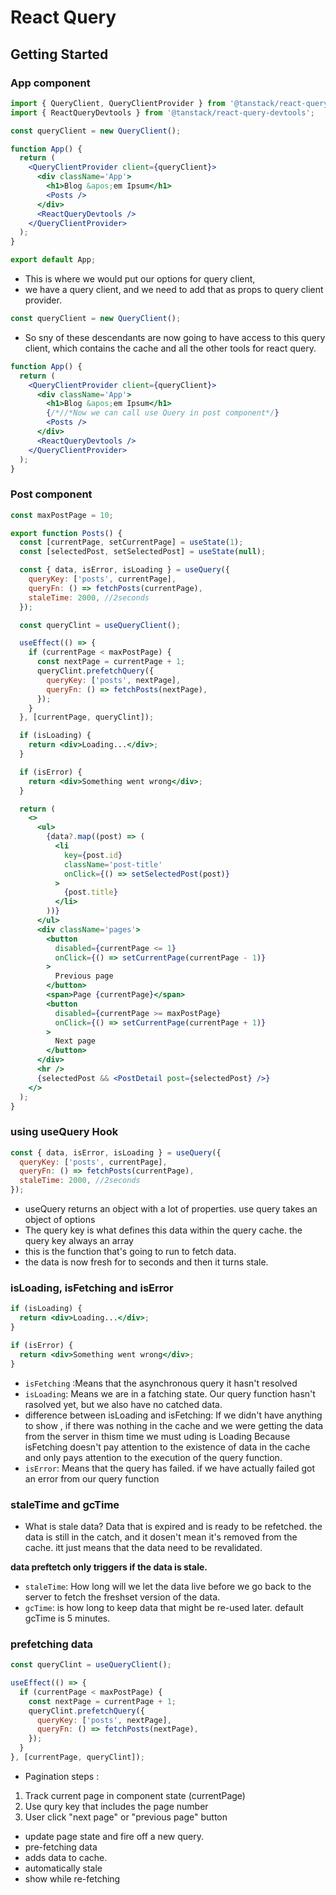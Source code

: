 # React Query

## Getting Started

### App component

```jsx
import { QueryClient, QueryClientProvider } from '@tanstack/react-query';
import { ReactQueryDevtools } from '@tanstack/react-query-devtools';

const queryClient = new QueryClient();

function App() {
  return (
    <QueryClientProvider client={queryClient}>
      <div className='App'>
        <h1>Blog &apos;em Ipsum</h1>
        <Posts />
      </div>
      <ReactQueryDevtools />
    </QueryClientProvider>
  );
}

export default App;
```

- This is where we would put our options for query client,
- we have a query client, and we need to add that as props to query client provider.

```jsx
const queryClient = new QueryClient();
```

- So sny of these descendants are now going to have access to this query client, which contains the cache and all the other tools for react query.

```jsx
function App() {
  return (
    <QueryClientProvider client={queryClient}>
      <div className='App'>
        <h1>Blog &apos;em Ipsum</h1>
        {/*//*Now we can call use Query in post component*/}
        <Posts />
      </div>
      <ReactQueryDevtools />
    </QueryClientProvider>
  );
}
```

### Post component

```jsx
const maxPostPage = 10;

export function Posts() {
  const [currentPage, setCurrentPage] = useState(1);
  const [selectedPost, setSelectedPost] = useState(null);

  const { data, isError, isLoading } = useQuery({
    queryKey: ['posts', currentPage],
    queryFn: () => fetchPosts(currentPage),
    staleTime: 2000, //2seconds
  });

  const queryClint = useQueryClient();

  useEffect(() => {
    if (currentPage < maxPostPage) {
      const nextPage = currentPage + 1;
      queryClint.prefetchQuery({
        queryKey: ['posts', nextPage],
        queryFn: () => fetchPosts(nextPage),
      });
    }
  }, [currentPage, queryClint]);

  if (isLoading) {
    return <div>Loading...</div>;
  }

  if (isError) {
    return <div>Something went wrong</div>;
  }

  return (
    <>
      <ul>
        {data?.map((post) => (
          <li
            key={post.id}
            className='post-title'
            onClick={() => setSelectedPost(post)}
          >
            {post.title}
          </li>
        ))}
      </ul>
      <div className='pages'>
        <button
          disabled={currentPage <= 1}
          onClick={() => setCurrentPage(currentPage - 1)}
        >
          Previous page
        </button>
        <span>Page {currentPage}</span>
        <button
          disabled={currentPage >= maxPostPage}
          onClick={() => setCurrentPage(currentPage + 1)}
        >
          Next page
        </button>
      </div>
      <hr />
      {selectedPost && <PostDetail post={selectedPost} />}
    </>
  );
}
```

### using useQuery Hook

```jsx
const { data, isError, isLoading } = useQuery({
  queryKey: ['posts', currentPage],
  queryFn: () => fetchPosts(currentPage),
  staleTime: 2000, //2seconds
});
```

- useQuery returns an object with a lot of properties. use query takes an object of options
- The query key is what defines this data within the query cache. the query key always an array
- this is the function that's going to run to fetch data.
- the data is now fresh for to seconds and then it turns stale.

### isLoading, isFetching and isError

```jsx
if (isLoading) {
  return <div>Loading...</div>;
}

if (isError) {
  return <div>Something went wrong</div>;
}
```

- `isFetching` :Means that the asynchronous query it hasn't resolved
- `isLoading`: Means we are in a fatching state. Our query function hasn't rasolved yet, but we also have no catched data.
- difference between isLoading and isFetching: If we didn't have anything to show , if there was nothing in the cache and we were getting the data from the server in thism time we must uding is Loading Because isFetching doesn't pay attention to the existence of data in the cache and only pays attention to the execution of the query function.
- `isError`: Means that the query has failed. if we have actually failed got an error from our query function

### staleTime and gcTime

- What is stale data? Data that is expired and is ready to be refetched.
  the data is still in the catch, and it dosen't mean it's removed from the cache. itt just means that the data need to be revalidated.

**data preftetch only triggers if the data is stale.**

- `staleTime`: How long will we let the data live before we go back to the server to fetch the freshset version of the data.
- `gcTime`: is how long to keep data that might be re-used later. default gcTime is 5 minutes.

### prefetching data

```jsx
const queryClint = useQueryClient();

useEffect(() => {
  if (currentPage < maxPostPage) {
    const nextPage = currentPage + 1;
    queryClint.prefetchQuery({
      queryKey: ['posts', nextPage],
      queryFn: () => fetchPosts(nextPage),
    });
  }
}, [currentPage, queryClint]);
```

- Pagination steps :

1. Track current page in component state (currentPage)
2. Use qury key that includes the page number
3. User click "next page" or "previous page" button

- update page state and fire off a new query.
- pre-fetching data
- adds data to cache.
- automatically stale
- show while re-fetching
